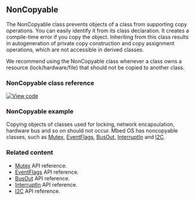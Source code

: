 ## NonCopyable

The NonCopyable class prevents objects of a class from supporting copy operations. You can easily identify it from its class declaration. It creates a compile-time error if you copy the object. Inheriting from this class results in autogeneration of private copy construction and copy assignment operations, which are not accessible in derived classes.

We recommend using the NonCopyable class whenever a class owns a resource (lock/hardware/file) that should not be copied to another class.

### NonCopyable class reference

[![View code](https://www.mbed.com/embed/?type=library)](https://os.mbed.com/docs/v5.7/mbed-os-api-doxy/classmbed_1_1_non_copyable.html)

### NonCopyable example

Copying objects of classes used for locking, network encapsulation, hardware bus and so on should not occur. Mbed OS has noncopyable classes, such as [Mutex](/docs/v5.7/reference/mutex.html), [EventFlags](/docs/v5.7/reference/eventflags.html), [BusOut](/docs/v5.7/reference/busout.html), [InterruptIn](/docs/v5.7/reference/interruptin.html) and [I2C](/docs/v5.7/reference/i2c.html).

### Related content

- [Mutex](/docs/v5.7/reference/mutex.html) API reference.
- [EventFlags](/docs/v5.7/reference/eventflags.html) API reference.
- [BusOut](/docs/v5.7/reference/busout.html) API reference.
- [InterruptIn](/docs/v5.7/reference/interruptin.html) API reference.
- [I2C](/docs/v5.7/reference/i2c.html) API reference.
